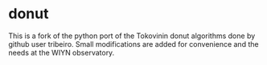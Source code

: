 # donut

This is a fork of the python port of the Tokovinin donut algorithms done by github user tribeiro. Small modifications are added for
convenience and the needs at the WIYN observatory.


